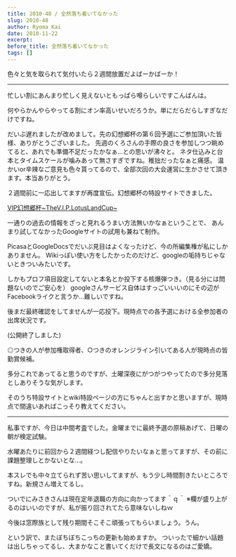 ```yaml
---
title: 2010-48 / 全然落ち着いてなかった
slug: 2010-48
author: Ryoma Kai
date: 2010-11-22
excerpt: 
before_title: 全然落ち着いてなかった
tags: []
---
```


色々と気を取られて気付いたら２週間放置だよばーかばーか！

----

忙しい割にあんまり忙しく見えないともっぱら噂らしいですこんばんは。

何やらかんやらやってる割にオン率高いせいだろうか。単にだらだらしすぎなだけですね。

だいぶ遅れましたが改めまして。先の幻想郷杯の第６回予選にご参加頂いた皆様、ありがとうございました。
先週のくろさんの手際の良さを参加しつつ眺めてると、あれでも準備不足だったかなぁ…との思いが沸々と。
ネタ仕込みと台本とタイムスケールが噛みあって無さすぎですね。稚拙だったなぁと痛感。
温かいor辛辣なご意見も色々貰ってるので、全部次回の大会運営に生かさせて頂きます。本当ありがとう。

２週間前に一応出してますが再度宣伝。幻想郷杯の特設サイトできました。

[VIP幻想郷杯~TheV.I.P.LotusLandCup~](https://sites.google.com/site/viplotuslandcup/)

一通りの過去の情報をざっと見れるうまい方法無いかなぁということで、
あんまり試してなかったGoogleサイトの試用も兼ねて制作。

PicasaとGoogleDocsでだいぶ見目はよくなったけど、今の所編集権が私にしかありません。
Wikiっぽい使い方をしたかったのだけど、googleの垢持ちじゃないときついみたいです。

しかもプロフ項目設定してないと本名とか投下する核爆弾つき。（見る分には問題ないのでご安心を）
googleさんサービス自体はすっごいいいのにその辺がFacebookライクと言うか…難しいですね。

後まだ最終確認をしてませんが一応投下。現時点での各予選における全参加者の出席状況です。

(公開終了しました)

◎つきの人が参加権取得者、○つきのオレンジライン引いてある人が現時点の皆勤賞候補。

多分これであってると思うのですが、土曜深夜にがつがつやってたので多分見落としありそうな気がします。

そのうち特設サイトとwiki特設ページの方にちゃんと出すかと思いますが、現時点で間違いあればこっそり教えてください。

----

私事ですが、今日は中間考査でした。金曜までに最終予選の原稿あげて、日曜の朝が検定試験。

水曜あたりに前回から２週間経つし配信やりたいなぁと思ってますが、その前に課題整理しとかないとな…。

本スレでも中々立てられず苦い思いしてますが、もう少し時間割きたいところですね。新規さん増えてるし。

ついでにみさきさんは現在定年退職の方向に向かってます＾ｑ＾
※欄が盛り上がるのはいいのですが、私が振り回されてたら意味ないしねｗ

今後は窓際族として残り期間そこそこ頑張ってもらいましょう。うん。

という訳で、またぼちぼちこっちの更新も始めますか。
ついったで細かい話題は出しちゃってるし、大まかなこと書いてくだけで長文になるのはご愛嬌。
